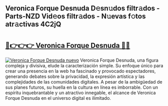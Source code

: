 ## Veronica Forque Desnuda D𝚎sn𝚞dos filtr𝚊dos - Parts-NZD Vid𝚎os filtr𝚊dos - N𝚞evas f𝚘tos atr𝚊ctivas 4C2jQ

# <h2><a href="http://mb1he7.tromn.icu/?c=Veronica+Forque+Desnuda">🔗👉👉👉 Veronica Forque Desnuda 🔗🔗</a></h2>

[![Veronica Forque Desnuda nuevo](https://i.imgur.com/pEAQMta.gif)](http://mb1he7.tromn.icu/?c=Veronica+Forque+Desnuda)
Veronica Forque Desnuda, una figura compleja y divisiva, elude la caracterización simple. Su enfoque único para crear una presencia en la web ha fascinado y provocado espectadores, generando debates sobre la privacidad, la expresión artística y las complejidades de las comunidades digitales. A pesar de la ambigüedad de sus planes futuros, su huella en la cultura en línea es imborrable. Con un espíritu inquebrantable y un atractivo innegable, el alcance de Veronica Forque Desnuda en el universo digital es ilimitado.
